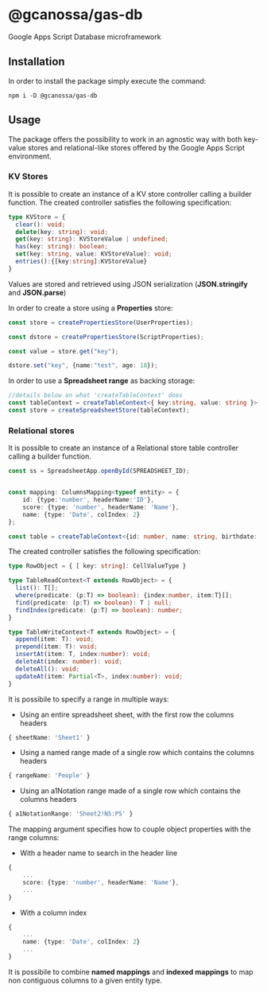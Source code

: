 # @gcanossa/gas-db

Google Apps Script Database microframework

## Installation

In order to install the package simply execute the command:
```
npm i -D @gcanossa/gas-db
```

## Usage

The package offers the possibility to work in an agnostic way with both key-value stores and relational-like stores offered by the Google Apps Script environment.

### KV Stores

It is possible to create an instance of a KV store controller calling a builder function.
The created controller satisfies the following specification:
```ts
type KVStore = {
  clear(): void;
  delete(key: string): void;
  get(key: string): KVStoreValue | undefined;
  has(key: string): boolean;
  set(key: string, value: KVStoreValue): void;
  entries():{[key:string]:KVStoreValue}
}
```
Values are stored and retrieved using JSON serialization (**JSON.stringify** and **JSON.parse**)

In order to create a store using a **Properties** store:

```ts
const store = createPropertiesStore(UserProperties);

const dstore = createPropertiesStore(ScriptProperties);

const value = store.get("key");

dstore.set("key", {name:"test", age: 18});
```

In order to use a **Spreadsheet range** as backing storage:

```ts
//details below on what 'createTableContext' does
const tableContext = createTableContext<{ key:string, value: string }>(spreadsheet, range, mapping )
const store = createSpreadsheetStore(tableContext);
```

### Relational stores

It is possible to create an instance of a Relational store table controller calling a builder function.

```ts
const ss = SpreadsheetApp.openById(SPREADSHEET_ID);


const mapping: ColumnsMapping<typeof entity> = {
    id: {type:'number', headerName:'ID'},
    score: {type: 'number', headerName: 'Name'},
    name: {type: 'Date', colIndex: 2}
};

const table = createTableContext<{id: number, name: string, birthdate: Date}>(ss, {sheetName:"People"}, mapping);
```

The created controller satisfies the following specification:
```ts
type RowObject = { [ key: string]: CellValueType }

type TableReadContext<T extends RowObject> = {
  list(): T[];
  where(predicate: (p:T) => boolean): {index:number, item:T}[];
  find(predicate: (p:T) => boolean): T | null;
  findIndex(predicate: (p:T) => boolean): number;
}

type TableWriteContext<T extends RowObject> = {
  append(item: T): void;
  prepend(item: T): void;
  insertAt(item: T, index:number): void;
  deleteAt(index: number): void;
  deleteAll(): void;
  updateAt(item: Partial<T>, index:number): void;
}
```

It is possibile to specify a range in multiple ways:
* Using an entire spreadsheet sheet, with the first row the columns headers
```ts
{ sheetName: 'Sheet1' }
```
* Using a named range made of a single row which contains the columns headers
```ts
{ rangeName: 'People' }
```
* Using an a1Notation range made of a single row which contains the columns headers
```ts
{ a1NotationRange: 'Sheet2!N5:P5' }
```

The mapping argument specifies how to couple object properties with the range columns:
* With a header name to search in the header line
```ts
{
    ...
    score: {type: 'number', headerName: 'Name'},
    ...
}
```
* With a column index
```ts
{
    ...
    name: {type: 'Date', colIndex: 2}
    ...
}
```

It is possibile to combine **named mappings** and **indexed mappings** to map non contiguous columns to a given entity type.